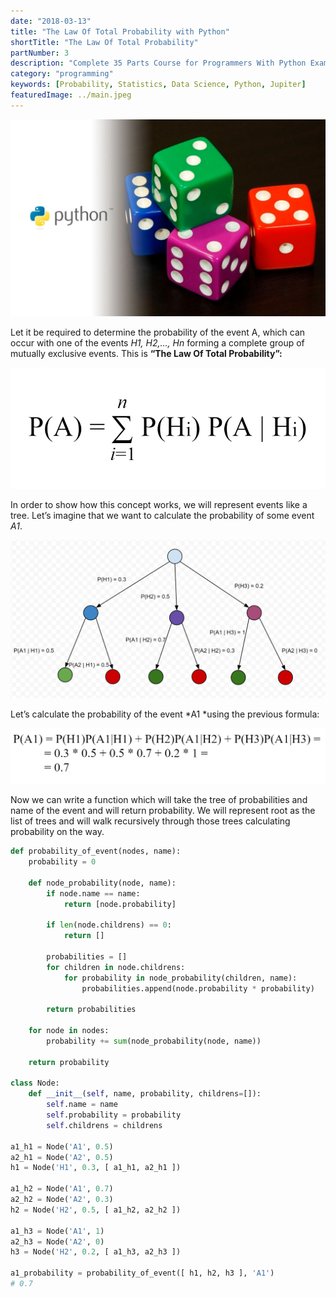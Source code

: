 ```yaml
---
date: "2018-03-13"
title: "The Law Of Total Probability with Python"
shortTitle: "The Law Of Total Probability"
partNumber: 3
description: "Complete 35 Parts Course for Programmers With Python Examples in Jupiter"
category: "programming"
keywords: [Probability, Statistics, Data Science, Python, Jupiter]
featuredImage: ../main.jpeg
---
```


![](../main.jpeg)

Let it be required to determine the probability of the event A, which can occur with one of the events *H1, H2,…, Hn* forming a complete group of mutually exclusive events. This is **“The Law Of Total Probability”:**

![Law of total probability](law.png)

In order to show how this concept works, we will represent events like a tree. Let’s imagine that we want to calculate the probability of some event *A1*.

![Probability tree](tree.png)

Let’s calculate the probability of the event *A1 *using the previous formula:

![probability of A1](probability.png)

Now we can write a function which will take the tree of probabilities and name of the event and will return probability. We will represent root as the list of trees and will walk recursively through those trees calculating probability on the way.

```py
def probability_of_event(nodes, name):
    probability = 0
    
    def node_probability(node, name):
        if node.name == name:
            return [node.probability]

        if len(node.childrens) == 0:
            return []
        
        probabilities = []
        for children in node.childrens:
            for probability in node_probability(children, name):
                probabilities.append(node.probability * probability)
        
        return probabilities
    
    for node in nodes:
        probability += sum(node_probability(node, name))

    return probability

class Node:
    def __init__(self, name, probability, childrens=[]):
        self.name = name
        self.probability = probability
        self.childrens = childrens

a1_h1 = Node('A1', 0.5)
a2_h1 = Node('A2', 0.5)
h1 = Node('H1', 0.3, [ a1_h1, a2_h1 ])

a1_h2 = Node('A1', 0.7)
a2_h2 = Node('A2', 0.3)
h2 = Node('H2', 0.5, [ a1_h2, a2_h2 ])

a1_h3 = Node('A1', 1)
a2_h3 = Node('A2', 0)
h3 = Node('H2', 0.2, [ a1_h3, a2_h3 ])

a1_probability = probability_of_event([ h1, h2, h3 ], 'A1')
# 0.7
```